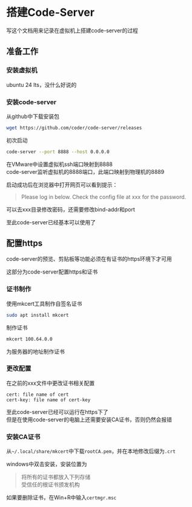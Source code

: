 # 搭建Code-Server
写这个文档用来记录在虚拟机上搭建code-server的过程

## 准备工作
### 安装虚拟机
ubuntu 24 lts，没什么好说的

### 安装code-server
从github中下载安装包
```sh
wget https://github.com/coder/code-server/releases
```

初次启动
```sh
code-server --port 8888 --host 0.0.0.0
```

在VMware中设置虚拟机ssh端口映射到8888<br>
code-server监听虚拟机的8888端口，此端口映射到物理机的8889

启动成功后在浏览器中打开网页可以看到提示：
>Please log in below. Check the config file at xxx for the password.

可以去xxx目录修改密码，还需要修改bind-addr和port

至此code-server已经基本可以使用了

## 配置https
code-server的预览、剪贴板等功能必须在有证书的https环境下才可用

这部分为code-server配置https和证书

### 证书制作
使用mkcert工具制作自签名证书
```sh
sudo apt install mkcert
```

制作证书
```sh
mkcert 100.64.0.0
```
为服务器的地址制作证书

### 更改配置
在之前的xxx文件中更改证书相关配置
```
cert: file name of cert
cert-key: file name of cert-key
```

至此code-server已经可以运行在https下了<br>
但是在使用code-server的电脑上还需要安装CA证书，否则仍然会报错

### 安装CA证书
从`~/.local/share/mkcert`中下载`rootCA.pem`，并在本地修改后缀为`.crt`

windows中双击安装，安装位置为
> 将所有的证书都放入下列存储<br>
> 受信任的根证书颁发机构

如果要删除证书，在Win+R中输入`certmgr.msc`